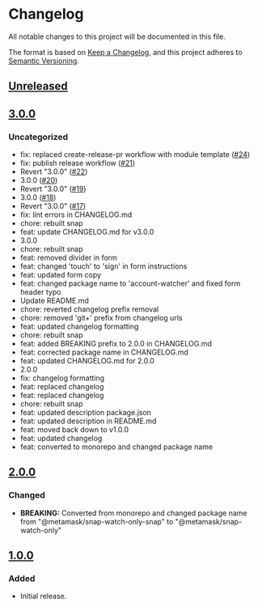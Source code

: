 # Changelog

All notable changes to this project will be documented in this file.

The format is based on [Keep a Changelog](https://keepachangelog.com/en/1.0.0/),
and this project adheres to [Semantic Versioning](https://semver.org/spec/v2.0.0.html).

## [Unreleased]

## [3.0.0]

### Uncategorized

- fix: replaced create-release-pr workflow with module template ([#24](https://github.com/MetaMask/snap-watch-only/pull/24))
- fix: publish release workflow ([#21](https://github.com/MetaMask/snap-watch-only/pull/21))
- Revert "3.0.0" ([#22](https://github.com/MetaMask/snap-watch-only/pull/22))
- 3.0.0 ([#20](https://github.com/MetaMask/snap-watch-only/pull/20))
- Revert "3.0.0" ([#19](https://github.com/MetaMask/snap-watch-only/pull/19))
- 3.0.0 ([#18](https://github.com/MetaMask/snap-watch-only/pull/18))
- Revert "3.0.0" ([#17](https://github.com/MetaMask/snap-watch-only/pull/17))
- fix: lint errors in CHANGELOG.md
- chore: rebuilt snap
- feat: update CHANGELOG.md for v3.0.0
- 3.0.0
- chore: rebuilt snap
- feat: removed divider in form
- feat: changed 'touch' to 'sign' in form instructions
- feat: updated form copy
- feat: changed package name to 'account-watcher' and fixed form header typo
- Update README.md
- chore: reverted changelog prefix removal
- chore: removed 'git+' prefix from changelog urls
- feat: updated changelog formatting
- chore: rebuilt snap
- feat: added BREAKING prefix to 2.0.0 in CHANGELOG.md
- feat: corrected package name in CHANGELOG.md
- feat: updated CHANGELOG.md for 2.0.0
- 2.0.0
- fix: changelog formatting
- feat: replaced changelog
- feat: replaced changelog
- chore: rebuilt snap
- feat: updated description package.json
- feat: updated description in README.md
- feat: moved back down to v1.0.0
- feat: updated changelog
- feat: converted to monorepo and changed package name

## [2.0.0]

### Changed

- **BREAKING:** Converted from monorepo and changed package name from "@metamask/snap-watch-only-snap" to "@metamask/snap-watch-only"

## [1.0.0]

### Added

- Initial release.

[Unreleased]: https://github.com/MetaMask/snap-watch-only/compare/v3.0.0...HEAD
[3.0.0]: https://github.com/MetaMask/snap-watch-only/compare/v2.0.0...v3.0.0
[2.0.0]: https://github.com/MetaMask/snap-watch-only/compare/v1.0.0...v2.0.0
[1.0.0]: https://github.com/MetaMask/snap-watch-only/releases/tag/v1.0.0
